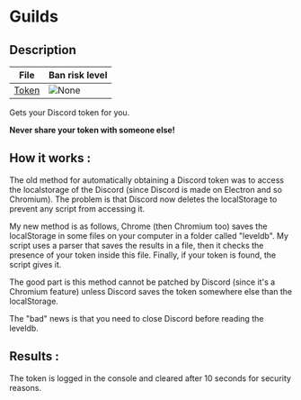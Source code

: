 # Guilds


## Description

| File | Ban risk level |
| --- | --- |
| [Token](../modules/Token.js) | ![None](https://img.shields.io/badge/-None-inactive) |

Gets your Discord token for you.

**Never share your token with someone else!**


## How it works :

The old method for automatically obtaining a Discord token was to access the localstorage of the Discord (since Discord is made on Electron and so Chromium). The problem is that Discord now deletes the localStorage to prevent any script from accessing it.

My new method is as follows, Chrome (then Chromium too) saves the localStorage in some files on your computer in a folder called "leveldb". My script uses a parser that saves the results in a file, then it checks the presence of your token inside this file. Finally, if your token is found, the script gives it.

The good part is this method cannot be patched by Discord (since it's a Chromium feature) unless Discord saves the token somewhere else than the localStorage.

The "bad" news is that you need to close Discord before reading the leveldb.


## Results :

The token is logged in the console and cleared after 10 seconds for security reasons.